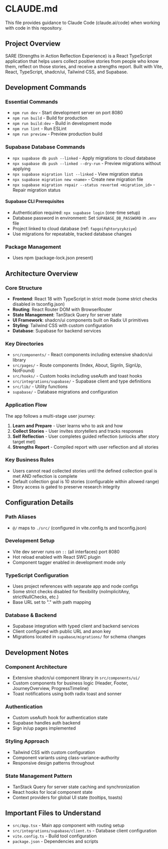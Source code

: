 # CLAUDE.md

This file provides guidance to Claude Code (claude.ai/code) when working with code in this repository.

## Project Overview

SARE (Strengths in Action Reflection Experience) is a React TypeScript application that helps users collect positive stories from people who know them, reflect on those stories, and receive a strengths report. Built with Vite, React, TypeScript, shadcn/ui, Tailwind CSS, and Supabase.

## Development Commands

### Essential Commands
- `npm run dev` - Start development server on port 8080
- `npm run build` - Build for production
- `npm run build:dev` - Build in development mode
- `npm run lint` - Run ESLint
- `npm run preview` - Preview production build

### Supabase Database Commands
- `npx supabase db push --linked` - Apply migrations to cloud database
- `npx supabase db push --linked --dry-run` - Preview migrations without applying
- `npx supabase migration list --linked` - View migration status
- `npx supabase migration new <name>` - Create new migration file
- `npx supabase migration repair --status reverted <migration_id>` - Repair migration status

#### Supabase CLI Prerequisites
- Authentication required: `npx supabase login` (one-time setup)
- Database password in environment: Set `SUPABASE_DB_PASSWORD` in `.env` file  
- Project linked to cloud database (ref: `fapgoifqhtoryzykziye`)
- Use migrations for repeatable, tracked database changes

### Package Management
- Uses npm (package-lock.json present)

## Architecture Overview

### Core Structure
- **Frontend**: React 18 with TypeScript in strict mode (some strict checks disabled in tsconfig.json)
- **Routing**: React Router DOM with BrowserRouter
- **State Management**: TanStack Query for server state
- **UI Framework**: shadcn/ui components built on Radix UI primitives
- **Styling**: Tailwind CSS with custom configuration
- **Database**: Supabase for backend services

### Key Directories
- `src/components/` - React components including extensive shadcn/ui library
- `src/pages/` - Route components (Index, About, SignIn, SignUp, NotFound)
- `src/hooks/` - Custom hooks including useAuth and toast hooks
- `src/integrations/supabase/` - Supabase client and type definitions
- `src/lib/` - Utility functions
- `supabase/` - Database migrations and configuration

### Application Flow
The app follows a multi-stage user journey:
1. **Learn and Prepare** - User learns who to ask and how
2. **Collect Stories** - User invites storytellers and tracks responses
3. **Self Reflection** - User completes guided reflection (unlocks after story target met)
4. **Strengths Report** - Compiled report with user reflection and all stories

### Key Business Rules
- Users cannot read collected stories until the defined collection goal is met AND reflection is complete
- Default collection goal is 10 stories (configurable within allowed range)
- Story access is gated to preserve research integrity

## Configuration Details

### Path Aliases
- `@/` maps to `./src/` (configured in vite.config.ts and tsconfig.json)

### Development Setup
- Vite dev server runs on `::` (all interfaces) port 8080
- Hot reload enabled with React SWC plugin
- Component tagger enabled in development mode only

### TypeScript Configuration
- Uses project references with separate app and node configs
- Some strict checks disabled for flexibility (noImplicitAny, strictNullChecks, etc.)
- Base URL set to "." with path mapping

### Database & Backend
- Supabase integration with typed client and backend services
- Client configured with public URL and anon key
- Migrations located in `supabase/migrations/` for schema changes

## Development Notes

### Component Architecture
- Extensive shadcn/ui component library in `src/components/ui/`
- Custom components for business logic (Header, Footer, JourneyOverview, ProgressTimeline)
- Toast notifications using both radix toast and sonner

### Authentication
- Custom useAuth hook for authentication state
- Supabase handles auth backend
- Sign in/up pages implemented

### Styling Approach
- Tailwind CSS with custom configuration
- Component variants using class-variance-authority
- Responsive design patterns throughout

### State Management Pattern
- TanStack Query for server state caching and synchronization
- React hooks for local component state
- Context providers for global UI state (tooltips, toasts)

## Important Files to Understand
- `src/App.tsx` - Main app component with routing setup
- `src/integrations/supabase/client.ts` - Database client configuration
- `vite.config.ts` - Build tool configuration
- `package.json` - Dependencies and scripts